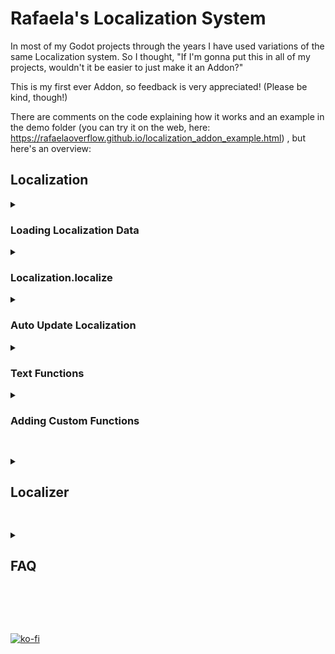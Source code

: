 # Rafaela's Localization System

In most of my Godot projects through the years I have used variations of the same Localization system.
So I thought, "If I'm gonna put this in all of my projects, wouldn't it be easier to just make it an Addon?"

This is my first ever Addon, so feedback is very appreciated! (Please be kind, though!)

There are comments on the code explaining how it works and an example in the demo folder (you can try it on the web, here: https://rafaelaoverflow.github.io/localization_addon_example.html) , but here's an overview:


## Localization

<details><summary><h3>Loading Localization Data</h3></summary> 

You can set the localization data manually

	Localization.loc_data = {localization data inside here}

Or use the very handy Localization.load_localization method! (to use it you must store your Localization as files in the JSON format (they don't need to end in ".json" though))

	Localization.load_localization(language id, array of folders where localization is located (default = ["res://localization/"]))
By default it will expect a format like this:

	{
		"id":language id here,
		"loc":{
			localization data here
		}
	}
But what if your files are organized like this?

	{
		"info":{
			"id":language id here
		}
		"data":{
			localization data
		}
	}
Then you can: 

	Localization.load_localization(language id, array with localizations folder, "info.id","data")

However, what if instead of having the language id in your localization file, each language has a folder? And also the files are like this?

	{
		localization data
	}
Then you should:

	Localization.load_localization("",\[localization folder of the language you want\],"","")
</details>
<details><summary><h3>Localization.localize</h3></summary>

Here is where the magic happens.

You can call with just the id: 

	Localization.localize("ui.main_menu.button.new_game")
Or with arguments as well: 

	Localization.localize("ui.hud.health_display",{"hp":50})

Let's say your localization data is like this:

	{
		"nothing":"nothing"
		"show_number":"{{%::number}}",
		"animal":"{{locmap::animal_map::animal}}"
		"animal_map":{
			"cow":"cow",
			"sheep":"sheep"
		}
	}
Then:

	Localization.localize("nothing") -> "nothing"
	Localization.localize("show_number",{"number":5}) -> "5"
	Localization.localize("animal",{"animal":"cow"}) -> "cow"
</details>
<details><summary><h3>Auto Update Localization</h3></summary>

When you use Localization.load_localization, after it finishes it calls Localization.emit_update() which emits a signal.
You can connect a function to the signal with Localization.connect_signal(function).

So you could have a script like this:

	extends Control

	@onready var new_game_button = $VBoxContainer/NewGameButton

	func _ready():
		Localization.connect_signal(update_localization)

	func update_localization() -> void:
		new_game_button.text = Localization.localize("ui.main_menu.")
And it will automatically update when the language is changed!
You can also manually call Localization.emit_update() any time you want!

You can also use the Localizer node. More about it on its own section!

</details>
<details><summary><h3>Text Functions</h3></summary>

Here's the most fun part!
You already seem some ("%" and "locmap") at the Localization.localize section.
Basically, when you call localize, it doesn't return the raw localization text, it processes it first.
During processing it replaces your functions with its return.
A function starts with "{{" and ends with "}}" and you can even have functions inside functions!

	Localization.process_text("{{bbcode::font_size=50::{{bbcode::color=red::test}}}}") -> "[font_size=50][color=red]test[/color][/font_size]"
A function's arguments are split with "::"

if you don't like "{{", "::" and "}}", then you can:

	Localization.set_open(replacement for "{{")
	Localization.set_close(replacement for "}}")
	Localization.set_split(replacement for "::")

You can add your own functions if you want (you can see how in the section after this one).
Here are the functions that come with the addon:

#### \#
This always returns an empty string ("")
So you can use it to write comments on the text:

	"test blah blah blah {{#::nobody will be able to see this}}" -> "test blah blah blah"

#### %

	args = {"value":5.5}
	"{{%::value}}" -> "%s" % value -> "5.5"
	"{{%::value::%d}}" -> "%d" % value -> "5"

#### bbcode
(Remember to enable BBCode on the RichTextLabel)

	"{{bbcode::b::test}}" -> "[b]test[/b]"
	"{{bbcode::color=red::test}}" -> "[color=red]test[/color]"
	args = {"size":30}
	"{{bbcode::font_size=$size::test}}" -> "[font_size=30]test[/font_size]"

#### cap
Capitalizes

	"{{cap::test}}" -> "Test"

#### compare

	args = {"value":5}
	"{{compare::value::==::5::Yes::No}}" -> "Yes"
	"{{compare::value::==::6::Yes::No}}" -> "No"
	"{{compare::value::!=::5::Yes::No}}" -> "No"
	"{{compare::value::!=::6::Yes::No}}" -> "Yes"
	"{{compare::value::>=::5::Yes::No}}" -> "Yes"
	"{{compare::value::>=::6::Yes::No}}" -> "No"
	"{{compare::value::>::5::Yes::No}}" -> "No"
	"{{compare::value::>::4::Yes::No}}" -> "Yes"
	"{{compare::value::<=::5::Yes::No}}" -> "Yes"
	"{{compare::value::<=::4::Yes::No}}" -> "No"
	"{{compare::value::<::5::Yes::No}}" -> "No"
	"{{compare::value::<::6::Yes::No}}" -> "Yes"

#### if
	args = {"value":true}
	"{{if::value::Yes}}" -> "Yes"
	"{{if::value::Yes::No}}" -> "Yes"
	args = {"value":false}
	"{{if::value::Yes}}" -> ""
	"{{if::value::Yes::No}}" -> "No"

#### loc

	loc_data = {
		"thing": "the thing"
		"things":{
			"0":"thing 0",
			"1":"thing 1",
			"%":"thing {{%::thing}}"
		}
	}
	"{{loc::thing}}" -> localizes thing -> "the thing"
	"{{loc::things.0}}" -> localizes things.0 -> "thing 0"
	args = {"loc_id":"things.%","thing":5}
	"{{loc::$loc_id}}" -> localizes things.% -> "thing {{%::thing}}" -> "thing 5"

#### locmap

	loc_data = {
		"animal_map":{
			"cow":"The Cow",
			"sheep":"The Sheep"
		}
	}
	args = {"animal":"cow"}
	"{{locmap::animal_map::animal}}" -> localizes animal_map.cow -> "The Cow"

#### !locmap

	loc_data = {
		"cow":{
			"sound":"moo"
		},
		"sheep":{
			"sound":"bah"
		}
	}
	args = {"animal":"cow"}
	"{{!locmap::sound::animal}}" -> localizes cow.sound -> "moo"

#### locmap!

	loc_data = {
		"animal_map" : {
			"cow":{
				"sound":"moo"
			},
			"sheep":{
				"sound":"bah"
			}
		}
	}
	args = {"animal":"cow"}
	"{{!locmap::animal_map::animal::sound}}" -> localizes animal_map.cow.sound -> "moo"

#### locarr

	loc_data = {
		"person_desc": "Name: {{%::person.name}} | Age: {{%::person.age}}" 
	}
	args = {
		"people" = [
			{"name":"John","age":20},
			{"name":"Rafaela","age":22}
		]
	}
	"{{locarr::person_desc::people::person::\n}}" -> "Name: John | Age: 20\nName: Rafaela | Age: 22"

#### locdict

	loc_data = {
		"person_desc": "Name: {{%::name}} | Age: {{%::age}}" 
	}
	args = {
		"people" = {
			"John":20,
			"Rafaela":22
		}
	}
	"{{locdict::person_desc::people::name::age::\n}}" -> "Name: John | Age: 20\nName: Rafaela | Age: 22"

#### map

	args = {"animal":"cow"}
	"{{map::animal::cow==moo::chicken==noise chicken makes}}" -> "moo"

#### quote

	"{{quote::test}}" -> "\"test\""

#### random

	"{{random::Italy::France::Türkiye}}" -> could be any of these: "Italy", "France" or "Türkiye"

#### range

	args = {"value":50}
	"{{range::value::20--A::40--B::50--C::60--D::E}}" -> "C"
	args = {"value":51}
	"{{range::value::20--A::40--B::50--C::60--D::E}}" -> "D"
	args = {"value":61}
	"{{range::value::20--A::40--B::50--C::60--D::E}}" -> "E"
	args = {"value":0}
	"{{range::value::20--A::40--B::50--C::60--D::E}}" -> "A"
</details>
<details><summary><h3>Adding Custom Functions</h3></summary>

You can use Localization.register_function to add a custom function.

	Localization.register_function(function id, function)

It's important to remember that the function always takes two parameters: post and args
Post is everything after the first split ("::") so the post of "{{bbcode::font_size=50::text}}", would be "font_size=50::text"
Args is the arguments you used when calling Localization.localize plus the global arguments

	Localization.localize(localization id, dictionary containing the arguments (AKA args) here)
	(Doing Localization.localize(localization id) is the same as Localization.localize(localization id, {}))

To add a global argument you can:

	Localization.add_global_arg(argument id, argument)

#### RECURSIVE GET AND MAYBE GET

Let's say we want to make a function that returns PI multiplied by a value:

	Localization.register_function("pitimes", func(post,args):
		return "%s" % (PI*post.to_float())
	)
	Localization.process_text("{{pitimes::5}}") -> "15.708"
But what if we want to get the value from an argument?

	Localization.register_function("pitimes", func(post,args):
		post = Localization.recursive_get(post,args)
		if post is String: post = post.to_float()
		return "%s" % (PI*post)
	)
Why recursive_get instead of simply args.get(post)?

	with normal get you can only do this:
	Localization.process_text("{{pitimes::value}}",{"value":5}) -> "15.708"
	with recursive_get you can also do this:
	Localization.process_text("{{pitimes::test.value}}",{"test":{"value":5}}) -> "15.708"
Okay, but what if sometimes I want to get the value from an argument and sometimes just get a value I wrote?

	Localization.register_function("pitimes", func(post,args):
		post = Localization.maybe_get(post,args)
		if post is String: post = post.to_float()
		return "%s" % (PI*post)
	)
	Localization.process_text("{{pitimes::5}}") -> "15.708"
	Localization.process_text("{{pitimes::$value}}",{"value":5}) -> "15.708"
	Localization.process_text("{{pitimes::$test.value}}",{"test":{"value":5}}) -> "15.708"

#### POST SPLITTING

Let's say you want a function that repeats something a certain amount of times:

	Localization.register_function("repeat",func(post,args):
		var x = Localization.post_split(post)
		var text = Localization.maybe_get(x[0],args)
		var amount = Localization.maybe_get(x[1],args)
		if amount is String: amount = amount.to_int()
		return text[0].repeat(amount)
	)
	Localization.process_text("{{repeat::test::2}}") -> "testtest"
	Localization.process_text("{{repeat::$0::$1}}",{"0":"test","1":2}) -> "testtest"
	Localization.process_text("{{repeat::{{pitimes::5}}::2}}") -> "15.70815.708"
Now, why didn't I use the default split function?

	"{{repeat::{{pitimes::5}}::2}}" -> post = {{pitimes::5}}::2
	post.split(Localization.SPLIT) -> ["{{pitimes",    "5}}",    "2"] WRONG, BREAKS THINGS
	Localization.post_split(post) -> ["{{pitimes::5}}",    "2"] CORRECT, WORKS PERFECTLY

#### Recommendation

I would recommend you register functions before loading localization if you don't want a bunch of ERROR: MISSING FUNCTION on your games text!
You could do something like this:

	func _ready() -> void:
		initialize_localization()

	func initialize_localization() -> void:
		Localization.register_function(id, function)
		Localization.register_function(id2, function2)
		Localization.register_function(id3, function3)
		Localization.register_function(id4, function4)
		Localization.register_function(id5, function5)
		Localization.add_global_arg("main",self)
		Localization.load_localization(language_id)

</details>

## 
<details><summary><h2>Localizer</h2></summary>

A simple node that automatically updates the localization of nodes.
It exports a dictionary where the keys are nodes and the values are PackedStringArrays.

Let's say you have a button. You have localization for its "text" variable and for its "tooltip_text" variable.
The id of the text localization is "ui.button" and the id of the tooltip_text localization is "ui.tooltip.button".
Then you: 

-Add a Localizer node to the scene

-Add the button as a key

-Then you insert in the array "text", "ui.button", "tooltip_text" and "ui.tooltip.button" (it's always the name of a variable followed by a localization id)

-It is done (don't forget to press "Add Key/Value Pair")

</details>

## 
<details><summary><h2>FAQ</h2></summary>

#### Why use this over the default Godot Localization System?
I can see a few reasons:

-The "text function feature"

-You can organize your localization data with sub dictionaries, example:

	{
		"ui":{
			"main_menu":{
				"button": {
					"new_game":"New Game"
				},
				"title":"Game Title"
			}
		},
		"dialogue":{
			"john":{
				"first_time_meeting":{
					"0":"I don't think I've seen you before, who are you?"
				}
			}
		},
		etc.
	}

	You can get the localization in sub dictionaries by using "."
	In this case, this: Localization.localize("ui.main_menu.button.new_game")
	Would return: "New Game"

-If you prefer using JSON files, this Addon was made with JSON in mind! However, if you don't want to use JSON, you will have to make your own function to load the localization data (because Localization.load_localization expects files to be in a JSON format), more info about this on the "Loading Localization Data" section!


</details>

##

<br>
<br>

[![ko-fi](https://ko-fi.com/img/githubbutton_sm.svg)](https://ko-fi.com/E1E4Y5I7B)